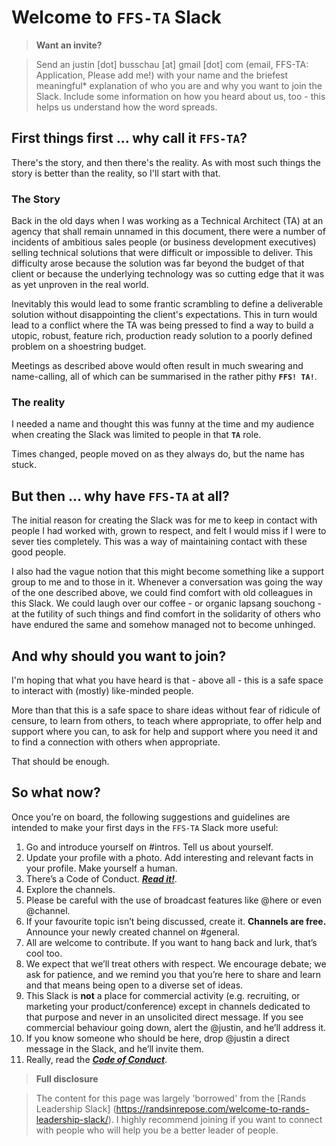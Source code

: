 # Welcome to `FFS-TA` Slack


> **Want an invite?**

> Send an <span class="spamspan"><span class="u">justin [dot] busschau</span> [at] <span class="d">gmail [dot] com</span> (<span class="t">email</span>, <span class="subject">FFS-TA: Application</span>, <span class="body">Please add me!</span>)</span> with your name and the briefest meaningful* explanation of who you are and why you want to join the Slack.
> Include some information on how you heard about us, too - this helps us understand how the word spreads.

## First things first ... why call it `FFS-TA`?

There's the story, and then there's the reality. As with most such things the story is better than the reality, so I'll start with that.

### The Story

Back in the old days when I was working as a Technical Architect (TA) at an agency that shall remain unnamed in this document, there were a number of incidents of ambitious sales people (or business development executives) selling technical solutions that were difficult or impossible to deliver. This difficulty arose because the solution was far beyond the budget of that client or because the underlying technology was so cutting edge that it was as yet unproven in the real world.

Inevitably this would lead to some frantic scrambling to define a deliverable solution without disappointing the client's expectations. This in turn would lead to a conflict where the TA was being pressed to find a way to build a utopic, robust, feature rich, production ready solution to a poorly defined problem on a shoestring budget.

Meetings as described above would often result in much swearing and name-calling, all of which can be summarised in the rather pithy **`FFS! TA!`**.

### The reality

I needed a name and thought this was funny at the time and my audience when creating the Slack was limited to people in that **`TA`** role.

Times changed, people moved on as they always do, but the name has stuck.


## But then ... why have `FFS-TA` at all?

The initial reason for creating the Slack was for me to keep in contact with people I had worked with, grown to respect, and felt I would miss if I were to sever ties completely. This was a way of maintaining contact with these good people.

I also had the vague notion that this might become something like a support group to me and to those in it. Whenever a conversation was going the way of the one described above, we could find comfort with old colleagues in this Slack. We could laugh over our coffee - or organic lapsang souchong - at the futility of such things and find comfort in the solidarity of others who have endured the same and somehow managed not to become unhinged.


## And why should you want to join?

I'm hoping that what you have heard is that - above all - this is a safe space to interact with (mostly) like-minded people.

More than that this is a safe space to share ideas without fear of ridicule of censure, to learn from others, to teach where appropriate, to offer help and support where you can, to ask for help and support where you need it and to find a connection with others when appropriate.

That should be enough.


## So what now?

Once you’re on board, the following suggestions and guidelines are intended to make your first days in the `FFS-TA` Slack more useful:

1. Go and introduce yourself on #intros. Tell us about yourself.
2. Update your profile with a photo. Add interesting and relevant facts in your profile. Make yourself a human.
3. There’s a Code of Conduct. **_[Read it!](./code.md)_**.
4. Explore the channels.
5. Please be careful with the use of broadcast features like @here or even @channel.
6. If your favourite topic isn’t being discussed, create it. **Channels are free.** Announce your newly created channel on #general.
7. All are welcome to contribute. If you want to hang back and lurk, that’s cool too.
8. We expect that we’ll treat others with respect. We encourage debate; we ask for patience, and we remind you that you’re here to share and learn and that means being open to a diverse set of ideas.
9. This Slack is **not** a place for commercial activity (e.g. recruiting, or marketing your product/conference) except in channels dedicated to that purpose and never in an unsolicited direct message. If you see commercial behaviour going down, alert the @justin, and he’ll address it.
10. If you know someone who should be here, drop @justin a direct message in the Slack, and he’ll invite them.
11. Really, read the **_[Code of Conduct](./code.md)_**.


> **Full disclosure**

> The content for this page was largely 'borrowed' from the [Rands Leadership Slack]
> (https://randsinrepose.com/welcome-to-rands-leadership-slack/).
> I highly recommend joining if you want to connect with people who will help you be a better leader of people.
